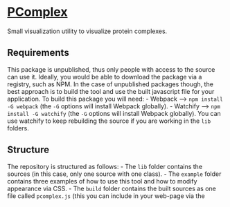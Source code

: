 # [PComplex](https://sacdallago.github.io/pcomplex)
Small visualization utility to visualize protein complexes.

## Requirements
This package is unpublished, thus only people with access to the source can use it. Ideally, you would be able to download
the package via a registry, such as NPM. In the case of unpublished packages though, the best approach is to build the tool
and use the built javascript file for your application.
To build this package you will need:
    - Webpack --> `npm install -G webpack` (the `-G` options will install Webpack globally).
    - Watchify --> `npm install -G watchify` (the `-G` options will install Webpack globally). You can use
        watchify to keep rebuilding the source if you are working in the `lib` folders.

## Structure
The repository is structured as follows:
    - The `lib` folder contains the sources (in this case, only one source with one class).
    - The `example` folder contains three examples of how to use this tool and how to modify appearance via CSS.
    - The `build` folder contains the built sources as one file called `pcomplex.js`
    (this you can include in your web-page via the <script> tag).
    **IMPORTANT** it is always best to rebuild the source before using the package (see following sections).

## Building the source
After you have installed Webpack, you will just need to run `webpack` via terminal from the root of this repository.
This will automatically overwrite (or create) the file `build/pcomplex.js`.

## Using the tool
You can use the compiled source directly in your webpages, for example:

```html
<script src="path/to/pcomplex.js"></script>
<script>
    let text = "..." // Some Tab-Separated-Valued data source for protein complexes
    let [parsedData, proteins] = PComplex.parseTSV(data);
    let tracks = PComplex.getTracksFromData(parsedData);
    let rendering = new PComplex(tracks, [options]);
<script>
```

The options parameter can be passed. Available options are:
- `element` --> The element which will be used to render the tracks.

**IMPORTANT** The element on which the graph/tracks will be rendered **must** be passed with an `id` (not a `class`)
and must be passed with the hash-tag `#`. The default element, if none is passed in the options, is `#pcomplex`.

## Customization
The visualization tool allows many customizations through CSS attributes. The general size of every element (nodes, paths, text)
is set based on the EM value. Thus: changing the EM value of the parent container will change all the EM values of the chilren (nodes,
paths, text) in the graph.

Example 2 (see below) shows many CSS customizations. This example best shows how to highlight relationships between data points and
how to use the power of CSS to change every aspect of the visualization.

An extra class `show` will be appended to various elements when hovering on one of the _dots_ in the visualization. This will
allow you to highlight different aspects or (as in Example 3) change nothing.

## Examples
There are three examples of how you can customize the visualization:
    1. [Example 1](https://sacdallago.github.io/pcomplex/examples/example1.html): This is a normal use-case scenario with mild customizations.
    2. [Example 2](https://sacdallago.github.io/pcomplex/examples/example2.html): This is an advanced use-case scenario with many customizations.
    3. [Example 3](https://sacdallago.github.io/pcomplex/examples/example3.html): This is a very basic use-case scenario with almost no customizations.